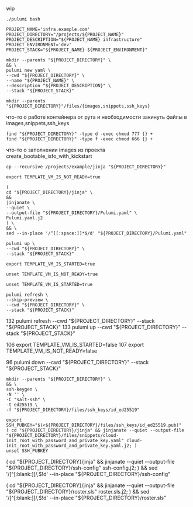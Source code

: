 wip

```
./pulumi bash
```

```
PROJECT_NAME='infra.example.com'
PROJECT_DIRECTORY="/projects/${PROJECT_NAME}"
PROJECT_DESCRIPTION="${PROJECT_NAME} infrastructure"
PROJECT_ENVIRONMENT='dev'
PROJECT_STACK="${PROJECT_NAME}-${PROJECT_ENVIRONMENT}"
```




```
mkdir --parents "${PROJECT_DIRECTORY}" \
&& \
pulumi new yaml \
--cwd "${PROJECT_DIRECTORY}" \
--name "${PROJECT_NAME}" \
--description "${PROJECT_DESCRIPTION}" \
--stack "${PROJECT_STACK}"
```

```
mkdir --parents "${PROJECT_DIRECTORY}"/files/{images,snippets,ssh_keys}
```

что-то о работе контейнера от рута и необходимости закинуть файлы в images,snippets,ssh_keys

```
find "${PROJECT_DIRECTORY}" -type d -exec chmod 777 {} +
find "${PROJECT_DIRECTORY}" -type f -exec chmod 666 {} +
```

что-то о заполнении images из проекта create_bootable_isfo_with_kickstart


```
cp --recursive /projects/example/jinja "${PROJECT_DIRECTORY}"
```







```
export TEMPLATE_VM_IS_NOT_READY=true
```

```
(
cd "${PROJECT_DIRECTORY}/jinja" \
&&
jinjanate \
--quiet \
--output-file "${PROJECT_DIRECTORY}/Pulumi.yaml" \
Pulumi.yaml.j2
) \
&& \
sed --in-place '/^[[:space:]]*$/d' "${PROJECT_DIRECTORY}/Pulumi.yaml"
```

```
pulumi up \
--cwd "${PROJECT_DIRECTORY}" \
--stack "${PROJECT_STACK}"
```

```
export TEMPLATE_VM_IS_STARTED=true
```



```
unset TEMPLATE_VM_IS_NOT_READY=true
```



```
unset TEMPLATE_VM_IS_STARTED=true
```

```
pulumi refresh \
--skip-preview \
--cwd "${PROJECT_DIRECTORY}" \
--stack "${PROJECT_STACK}"
```


  132  pulumi refresh --cwd "${PROJECT_DIRECTORY}" --stack "${PROJECT_STACK}"
  133  pulumi up --cwd "${PROJECT_DIRECTORY}" --stack "${PROJECT_STACK}"

  106  export TEMPLATE_VM_IS_STARTED=false
  107  export TEMPLATE_VM_IS_NOT_READY=false

   96  pulumi down --cwd "${PROJECT_DIRECTORY}" --stack "${PROJECT_STACK}"



```
mkdir --parents "${PROJECT_DIRECTORY}" \
&& \
ssh-keygen \
-N '' \
-C "salt-ssh" \
-t ed25519 \
-f "${PROJECT_DIRECTORY}/files/ssh_keys/id_ed25519"
```

```
export SSH_PUBKEY="$(<${PROJECT_DIRECTORY}/files/ssh_keys/id_ed25519.pub)"
( cd "${PROJECT_DIRECTORY}/jinja" && jinjanate --quiet --output-file "${PROJECT_DIRECTORY}/files/snippets/cloud-init_root_with_password_and_private_key.yaml" cloud-init_root_with_password_and_private_key.yaml.j2; )
unset SSH_PUBKEY
```



( cd "${PROJECT_DIRECTORY}/jinja" && jinjanate --quiet --output-file "${PROJECT_DIRECTORY}/ssh-config" ssh-config.j2; ) && sed '/[^[:blank:]]/,$!d' --in-place "${PROJECT_DIRECTORY}/ssh-config"


( cd "${PROJECT_DIRECTORY}/jinja" && jinjanate --quiet --output-file "${PROJECT_DIRECTORY}/roster.sls" roster.sls.j2; ) && sed '/[^[:blank:]]/,$!d' --in-place "${PROJECT_DIRECTORY}/roster.sls"
